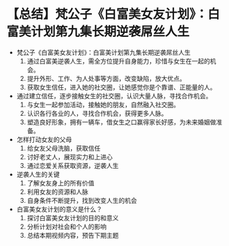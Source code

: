 # 【总结】梵公子《白富美女友计划》：白富美计划第九集长期逆袭屌丝人生

-   梵公子《白富美女友计划》：白富美计划第九集长期逆袭屌丝人生
    1.  通过白富美逆袭人生，需全方位提升自身能力，珍惜与女生在一起的机会。
    2.  提升外形、工作、为人处事等方面，改变缺陷，放大优点。
    3.  获取女生信任，进入她的社交圈，让她感觉你是个靠谱、正能量的人。
-   通过建立信任，逐步接触女生的社交圈，认识大量人脉，寻找合作机会。
    1.  与女生一起参加活动，接触她的朋友，自然融入社交圈。
    2.  认识各行各业的人，寻找合作机会，获得更多人脉。
    3.  塑造良好形象，拥有一辆车，借女生之口赢得家长好感，为未来婚姻做准备。
-   怎样打动女友的父母
    1.  给女友父母洗脑，获取信任
    2.  讨好老丈人，展现实力和上进心
    3.  通过恋爱关系获取资源，逆袭人生
-   逆袭人生的关键
    1.  了解女友身上的所有价值
    2.  利用女友的资源和人脉
    3.  自身条件不断提升，找到改变人生的机会
-   白富美女友计划的意义是什么？
    1.  探讨白富美女友计划的目的和意义
    2.  分析计划对社会和个人的影响
    3.  总结本期视频内容，预告下期主题